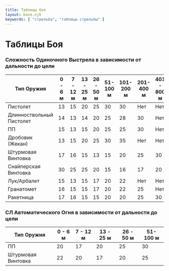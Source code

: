 ```yaml
---
title: Таблицы боя
layout: base.njk
keywords: [ "стрельба", "таблицы стрельбы" ]
---
```


# Таблицы Боя

### Сложность Одиночного Выстрела в зависимости от дальности до цели

| Тип Оружия           | 0 - 6 м | 7 - 12 м | 13 - 25 м | 26 - 50 м | 51-100 м | 101-200 м | 201-400 м | 401 - 800 м |
|----------------------|---------|----------|-----------|-----------|----------|-----------|-----------|-------------|
| Пистолет             | 13      | 15       | 20        | 25        | 30       | 30        | Нет       | Нет         |
| Длинноствольный Пистолет| 14   | 13       | 14        | 20        | 25       | 28        | 30        | Нет         |
| ПП                   | 15      | 13       | 15        | 20        | 25       | 25        | 30        | Нет         |
| Дробовик (Жекан)     | 13      | 15       | 20        | 25        | 30       | 35        | Нет       | Нет         |
| Штурмовая Винтовка   | 17      | 16       | 15        | 13        | 15       | 20        | 25        | 30          |
| Снайперская Винтовка | 30      | 25       | 25        | 20        | 15       | 16        | 17        | 20          |
| Лук/Арбалет          | 15      | 13       | 15        | 17        | 20       | 22        | Нет       | Нет         |
| Гранатомет           | 16      | 15       | 15        | 17        | 20       | 22        | 25        | Нет         |
| Ракетница            | 17      | 16       | 15        | 15        | 20       | 20        | 25        | 30          |

### СЛ Автоматического Огня в зависимости от дальности до цели

| Тип Оружия         | 0 - 6 м | 7 - 12 м | 13 - 25 м | 26 - 50 м | 51-100 м |
|--------------------|---------|----------|-----------|-----------|----------|
| ПП                 | 20      | 17       | 20        | 25        | 30       |
| Штурмовая Винтовка | 22      | 20       | 17        | 20        | 25       |
